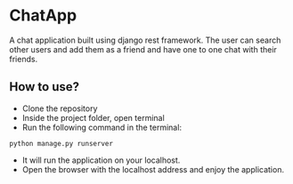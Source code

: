 # ChatApp

A chat application built using django rest framework. The 
user can search other users and add them as a friend and have 
one to one chat with their friends.

## How to use?

- Clone the repository
- Inside the project folder, open terminal
- Run the following command in the terminal:
```
python manage.py runserver
```
- It will run the application on your localhost.
- Open the browser with the localhost address and enjoy the application.
